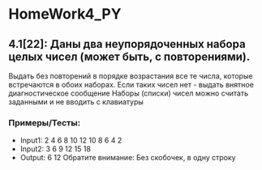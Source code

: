 # HomeWork4_PY
## 4.1[22]: Даны два неупорядоченных набора целых чисел (может быть, с повторениями). 
Выдать без повторений в порядке возрастания все те числа, которые встречаются в обоих наборах. 
Если таких чисел нет - выдать внятное диагностическое сообщение
Наборы (списки) чисел можно считать заданными и не вводить с клавиатуры
### Примеры/Тесты:
- Input1: 2 4 6 8 10 12 10 8 6 4 2
- Input2: 3 6 9 12 15 18
- Output: 6 12     Обратите внимание: Без скобочек, в одну строку

